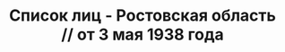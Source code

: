 ---
title: Список лиц - Ростовская область // от 3 мая 1938 года
description: РГАСПИ, ф.17, оп.171, дело 416, лист 284
images:
- /disk/pictures/v08/17-171-416-284.jpg
- /disk/pictures/v08/17-171-416-285.jpg
- /disk/pictures/v08/17-171-416-286.jpg
- /disk/pictures/v08/17-171-416-287.jpg
- /disk/pictures/v08/17-171-416-288.jpg
- /disk/pictures/v08/17-171-416-289.jpg
---
